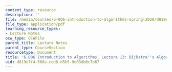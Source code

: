 ```yaml
---
content_type: resource
description: ''
file: /media/courses/6-006-introduction-to-algorithms-spring-2020/d819e7f4568aced8d5b59e03db6c7b67_MIT6_006S20_lec13.pdf
file_type: application/pdf
learning_resource_types:
- Lecture Notes
ocw_type: OCWFile
parent_title: Lecture Notes
parent_type: CourseSection
resourcetype: Document
title: '6.006 Introduction to Algorithms, Lecture 13: Dijkstra''s Algorithm'
uid: d819e7f4-568a-ced8-d5b5-9e03db6c7b67
---
```

